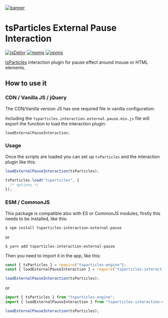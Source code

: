[![banner](https://particles.js.org/images/banner2.png)](https://particles.js.org)

# tsParticles External Pause Interaction

[![jsDelivr](https://data.jsdelivr.com/v1/package/npm/tsparticles-interaction-external-pause/badge)](https://www.jsdelivr.com/package/npm/tsparticles-interaction-external-pause)
[![npmjs](https://badge.fury.io/js/tsparticles-interaction-external-pause.svg)](https://www.npmjs.com/package/tsparticles-interaction-external-pause)
[![npmjs](https://img.shields.io/npm/dt/tsparticles-interaction-external-pause)](https://www.npmjs.com/package/tsparticles-interaction-external-pause)

[tsParticles](https://github.com/matteobruni/tsparticles) interaction plugin for pause effect around mouse or HTML
elements.

## How to use it

### CDN / Vanilla JS / jQuery

The CDN/Vanilla version JS has one required file in vanilla configuration:

Including the `tsparticles.interaction.external.pause.min.js` file will export the function to load the interaction
plugin:

```javascript
loadExternalPauseInteraction;
```

### Usage

Once the scripts are loaded you can set up `tsParticles` and the interaction plugin like this:

```javascript
loadExternalPauseInteraction(tsParticles);

tsParticles.load("tsparticles", {
  /* options */
});
```

### ESM / CommonJS

This package is compatible also with ES or CommonJS modules, firstly this needs to be installed, like this:

```shell
$ npm install tsparticles-interaction-external-pause
```

or

```shell
$ yarn add tsparticles-interaction-external-pause
```

Then you need to import it in the app, like this:

```javascript
const { tsParticles } = require("tsparticles-engine");
const { loadExternalPauseInteraction } = require("tsparticles-interaction-external-pause");

loadExternalPauseInteraction(tsParticles);
```

or

```javascript
import { tsParticles } from "tsparticles-engine";
import { loadExternalPauseInteraction } from "tsparticles-interaction-external-pause";

loadExternalPauseInteraction(tsParticles);
```

